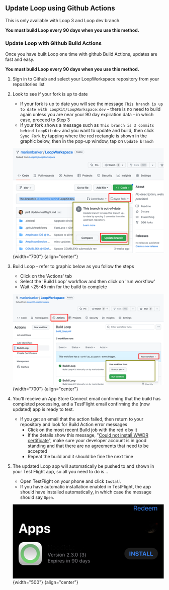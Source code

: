 ## Update Loop using Github Actions

This is only available with Loop 3 and Loop dev branch.

**You must build Loop every 90 days when you use this method.**

### Update Loop with Github Build Actions

Once you have built Loop one time with github Build Actions, updates are fast and easy.

**You must build Loop every 90 days when you use this method.**

1. Sign in to Github and select your LoopWorkspace repository from your repositories list
1. Look to see if your fork is up to date
    * If your fork is up to date you will see the message `This branch is up to date with LoopKit/LoopWorkspace:dev` - there is no need to build again unless you are near your 90 day expiration data - in which case, proceed to Step 3
    * If your fork shows a message such as `This branch is 3 commits behind LoopKit:dev` and you want to update and build, then click `Sync Fork` by tapping where the red rectangle is shown in the graphic below, then in the pop-up window, tap on `Update branch`

    ![message displayed when your fork of LoopWorkspace is behind LoopKit version](img/github-build-check-fork-status.svg){width="700"}
    {align="center"}

1. Build Loop - refer to graphic below as you follow the steps
    * Click on the 'Actions' tab
    * Select the 'Build Loop' workflow and then click on 'run workflow' 
    * Wait ~25-45 min for the build to complete

    ![graphic indicating how to build again](img/github-build-actions-build-again.svg){width="700"}
    {align="center"}


1. You'll receive an App Store Connect email confirming that the build has completed processing, and a TestFlight email confirming the (now updated) app is ready to test.
    * If you get an email that the action failed, then return to your repository and look for Build Action error messages
        * Click on the most recent Build job with the red x by it
        * If the details show this message, "[Could not install WWDR certificate](#could-not-install-wwdr-certificate)", make sure your developer account is in good standing and that there are no agreements that need to be accepted
        * Repeat the build and it should be fine the next time
1. The updated Loop app will automatically be pushed to and shown in your Test Flight app, so all you need to do is...
    * Open TestFlight on your phone and click `Install`
    * If you have automatic installation enabled in TestFlight, the app should have installed automatically, in which case the message should say `Open`.

    ![graphic indicating how to install app in TestFlight](img/testflight-app-install.svg){width="500"}
    {align="center"}

